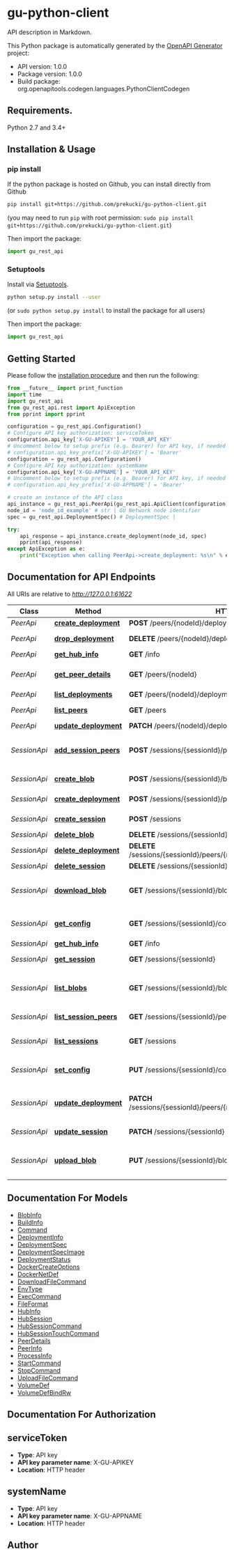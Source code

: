# gu-python-client
API description in Markdown.

This Python package is automatically generated by the [OpenAPI Generator](https://openapi-generator.tech) project:

- API version: 1.0.0
- Package version: 1.0.0
- Build package: org.openapitools.codegen.languages.PythonClientCodegen

## Requirements.

Python 2.7 and 3.4+

## Installation & Usage
### pip install

If the python package is hosted on Github, you can install directly from Github

```sh
pip install git+https://github.com/prekucki/gu-python-client.git
```
(you may need to run `pip` with root permission: `sudo pip install git+https://github.com/prekucki/gu-python-client.git`)

Then import the package:
```python
import gu_rest_api 
```

### Setuptools

Install via [Setuptools](http://pypi.python.org/pypi/setuptools).

```sh
python setup.py install --user
```
(or `sudo python setup.py install` to install the package for all users)

Then import the package:
```python
import gu_rest_api
```

## Getting Started

Please follow the [installation procedure](#installation--usage) and then run the following:

```python
from __future__ import print_function
import time
import gu_rest_api
from gu_rest_api.rest import ApiException
from pprint import pprint

configuration = gu_rest_api.Configuration()
# Configure API key authorization: serviceToken
configuration.api_key['X-GU-APIKEY'] = 'YOUR_API_KEY'
# Uncomment below to setup prefix (e.g. Bearer) for API key, if needed
# configuration.api_key_prefix['X-GU-APIKEY'] = 'Bearer'
configuration = gu_rest_api.Configuration()
# Configure API key authorization: systemName
configuration.api_key['X-GU-APPNAME'] = 'YOUR_API_KEY'
# Uncomment below to setup prefix (e.g. Bearer) for API key, if needed
# configuration.api_key_prefix['X-GU-APPNAME'] = 'Bearer'

# create an instance of the API class
api_instance = gu_rest_api.PeerApi(gu_rest_api.ApiClient(configuration))
node_id = 'node_id_example' # str | GU Network node identifier
spec = gu_rest_api.DeploymentSpec() # DeploymentSpec | 

try:
    api_response = api_instance.create_deployment(node_id, spec)
    pprint(api_response)
except ApiException as e:
    print("Exception when calling PeerApi->create_deployment: %s\n" % e)

```

## Documentation for API Endpoints

All URIs are relative to *http://127.0.0.1:61622*

Class | Method | HTTP request | Description
------------ | ------------- | ------------- | -------------
*PeerApi* | [**create_deployment**](docs/PeerApi.md#create_deployment) | **POST** /peers/{nodeId}/deployments | 
*PeerApi* | [**drop_deployment**](docs/PeerApi.md#drop_deployment) | **DELETE** /peers/{nodeId}/deployments/{deploymentId} | Removes deployment
*PeerApi* | [**get_hub_info**](docs/PeerApi.md#get_hub_info) | **GET** /info | 
*PeerApi* | [**get_peer_details**](docs/PeerApi.md#get_peer_details) | **GET** /peers/{nodeId} | Returns detailed peer info
*PeerApi* | [**list_deployments**](docs/PeerApi.md#list_deployments) | **GET** /peers/{nodeId}/deployments | 
*PeerApi* | [**list_peers**](docs/PeerApi.md#list_peers) | **GET** /peers | Returns a list hub peers.
*PeerApi* | [**update_deployment**](docs/PeerApi.md#update_deployment) | **PATCH** /peers/{nodeId}/deployments/{deploymentId} | 
*SessionApi* | [**add_session_peers**](docs/SessionApi.md#add_session_peers) | **POST** /sessions/{sessionId}/peers | Manually adds peers to hub session
*SessionApi* | [**create_blob**](docs/SessionApi.md#create_blob) | **POST** /sessions/{sessionId}/blobs | Creates new lob
*SessionApi* | [**create_deployment**](docs/SessionApi.md#create_deployment) | **POST** /sessions/{sessionId}/peers/{nodeId}/deployments | Creates new deployment
*SessionApi* | [**create_session**](docs/SessionApi.md#create_session) | **POST** /sessions | Creates new hub session.
*SessionApi* | [**delete_blob**](docs/SessionApi.md#delete_blob) | **DELETE** /sessions/{sessionId}/blobs/{blobId} | 
*SessionApi* | [**delete_deployment**](docs/SessionApi.md#delete_deployment) | **DELETE** /sessions/{sessionId}/peers/{nodeId}/deployments/{deploymentId} | 
*SessionApi* | [**delete_session**](docs/SessionApi.md#delete_session) | **DELETE** /sessions/{sessionId} | 
*SessionApi* | [**download_blob**](docs/SessionApi.md#download_blob) | **GET** /sessions/{sessionId}/blobs/{blobId} | Downloads binary content from the hub
*SessionApi* | [**get_config**](docs/SessionApi.md#get_config) | **GET** /sessions/{sessionId}/config | Gets configuration from stash
*SessionApi* | [**get_hub_info**](docs/SessionApi.md#get_hub_info) | **GET** /info | 
*SessionApi* | [**get_session**](docs/SessionApi.md#get_session) | **GET** /sessions/{sessionId} | Gets hub session info
*SessionApi* | [**list_blobs**](docs/SessionApi.md#list_blobs) | **GET** /sessions/{sessionId}/blobs | Lists currently allocated lobs
*SessionApi* | [**list_session_peers**](docs/SessionApi.md#list_session_peers) | **GET** /sessions/{sessionId}/peers | List session peers
*SessionApi* | [**list_sessions**](docs/SessionApi.md#list_sessions) | **GET** /sessions | Lists current hub sessions.
*SessionApi* | [**set_config**](docs/SessionApi.md#set_config) | **PUT** /sessions/{sessionId}/config | Sets configuration stash
*SessionApi* | [**update_deployment**](docs/SessionApi.md#update_deployment) | **PATCH** /sessions/{sessionId}/peers/{nodeId}/deployments/{deploymentId} | Sends multiple commands for peer
*SessionApi* | [**update_session**](docs/SessionApi.md#update_session) | **PATCH** /sessions/{sessionId} | Hub session update
*SessionApi* | [**upload_blob**](docs/SessionApi.md#upload_blob) | **PUT** /sessions/{sessionId}/blobs/{blobId} | Uploads a binary content to the hub.


## Documentation For Models

 - [BlobInfo](docs/BlobInfo.md)
 - [BuildInfo](docs/BuildInfo.md)
 - [Command](docs/Command.md)
 - [DeploymentInfo](docs/DeploymentInfo.md)
 - [DeploymentSpec](docs/DeploymentSpec.md)
 - [DeploymentSpecImage](docs/DeploymentSpecImage.md)
 - [DeploymentStatus](docs/DeploymentStatus.md)
 - [DockerCreateOptions](docs/DockerCreateOptions.md)
 - [DockerNetDef](docs/DockerNetDef.md)
 - [DownloadFileCommand](docs/DownloadFileCommand.md)
 - [EnvType](docs/EnvType.md)
 - [ExecCommand](docs/ExecCommand.md)
 - [FileFormat](docs/FileFormat.md)
 - [HubInfo](docs/HubInfo.md)
 - [HubSession](docs/HubSession.md)
 - [HubSessionCommand](docs/HubSessionCommand.md)
 - [HubSessionTouchCommand](docs/HubSessionTouchCommand.md)
 - [PeerDetails](docs/PeerDetails.md)
 - [PeerInfo](docs/PeerInfo.md)
 - [ProcessInfo](docs/ProcessInfo.md)
 - [StartCommand](docs/StartCommand.md)
 - [StopCommand](docs/StopCommand.md)
 - [UploadFileCommand](docs/UploadFileCommand.md)
 - [VolumeDef](docs/VolumeDef.md)
 - [VolumeDefBindRw](docs/VolumeDefBindRw.md)


## Documentation For Authorization


## serviceToken

- **Type**: API key
- **API key parameter name**: X-GU-APIKEY
- **Location**: HTTP header


## systemName

- **Type**: API key
- **API key parameter name**: X-GU-APPNAME
- **Location**: HTTP header


## Author




